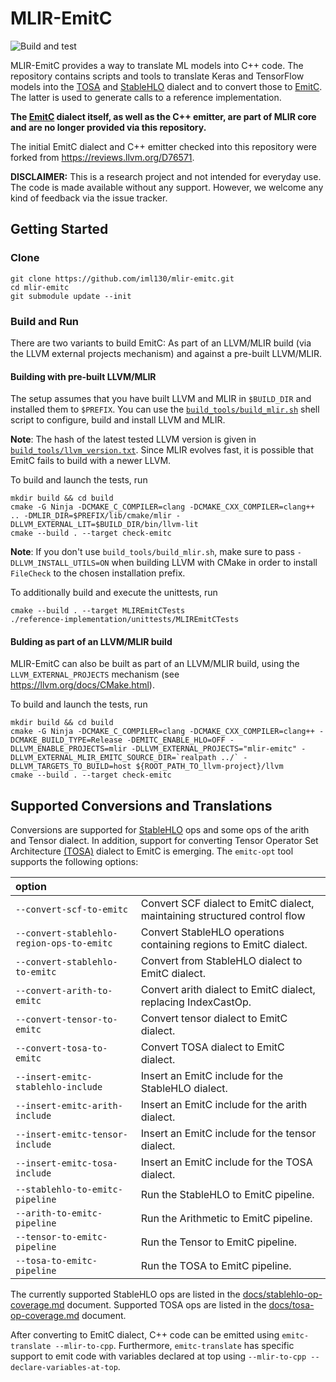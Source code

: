 <!--
SPDX-FileCopyrightText: Fraunhofer-Gesellschaft zur Förderung der angewandten Forschung e.V.
SPDX-License-Identifier: Apache-2.0 WITH LLVM-exception
-->
# MLIR-EmitC

![Build and test](https://github.com/iml130/mlir-emitc/workflows/Build%20and%20test/badge.svg)

MLIR-EmitC provides a way to translate ML models into C++ code. The repository
contains scripts and tools to translate Keras and TensorFlow models into the
[TOSA](https://mlir.llvm.org/docs/Dialects/TOSA/) and
[StableHLO](https://github.com/openxla/stablehlo/) dialect and to convert those to
[EmitC](https://mlir.llvm.org/docs/Dialects/EmitC/).
The latter is used to generate calls to a reference implementation.

**The [EmitC](https://mlir.llvm.org/docs/Dialects/EmitC/) dialect itself, as well as the C++ emitter, are part of MLIR core and are no longer provided via this repository.**

The initial EmitC dialect and C++ emitter checked into this repository were forked from https://reviews.llvm.org/D76571.

**DISCLAIMER:** This is a research project and not intended for everyday use. The code is made available without any support. However, we welcome any kind of feedback via the issue tracker.


## Getting Started
### Clone

```shell
git clone https://github.com/iml130/mlir-emitc.git
cd mlir-emitc
git submodule update --init
```

### Build and Run

There are two variants to build EmitC: As part of an LLVM/MLIR build (via the LLVM external projects mechanism) and against a pre-built LLVM/MLIR.

#### Building with pre-built LLVM/MLIR

The setup assumes that you have built LLVM and MLIR in `$BUILD_DIR` and installed them to `$PREFIX`. You can use the [`build_tools/build_mlir.sh`](https://github.com/iml130/mlir-emitc/blob/main/build_tools/build_mlir.sh) shell script to configure, build and install LLVM and MLIR.

**Note**: The hash of the latest tested LLVM version is given in [`build_tools/llvm_version.txt`](https://github.com/iml130/mlir-emitc/blob/main/build_tools/llvm_version.txt). Since MLIR evolves fast, it is possible that EmitC fails to build with a newer LLVM.

To build and launch the tests, run
```shell
mkdir build && cd build
cmake -G Ninja -DCMAKE_C_COMPILER=clang -DCMAKE_CXX_COMPILER=clang++ .. -DMLIR_DIR=$PREFIX/lib/cmake/mlir -DLLVM_EXTERNAL_LIT=$BUILD_DIR/bin/llvm-lit
cmake --build . --target check-emitc
```

**Note**: If you don't use `build_tools/build_mlir.sh`, make sure to pass `-DLLVM_INSTALL_UTILS=ON` when building LLVM with CMake in order to install `FileCheck` to the chosen installation prefix.

To additionally build and execute the unittests, run
```shell
cmake --build . --target MLIREmitCTests
./reference-implementation/unittests/MLIREmitCTests
```

#### Bulding as part of an LLVM/MLIR build

MLIR-EmitC can also be built as part of an LLVM/MLIR build, using the `LLVM_EXTERNAL_PROJECTS` mechanism (see https://llvm.org/docs/CMake.html).

To build and launch the tests, run
```shell
mkdir build && cd build
cmake -G Ninja -DCMAKE_C_COMPILER=clang -DCMAKE_CXX_COMPILER=clang++ -DCMAKE_BUILD_TYPE=Release -DEMITC_ENABLE_HLO=OFF -DLLVM_ENABLE_PROJECTS=mlir -DLLVM_EXTERNAL_PROJECTS="mlir-emitc" -DLLVM_EXTERNAL_MLIR_EMITC_SOURCE_DIR=`realpath ../` -DLLVM_TARGETS_TO_BUILD=host ${ROOT_PATH_TO_llvm-project}/llvm
cmake --build . --target check-emitc
```

## Supported Conversions and Translations

Conversions are supported for [StableHLO](https://github.com/openxla/stablehlo/) ops and some ops of the arith and Tensor dialect.
In addition, support for converting Tensor Operator Set Architecture [(TOSA)](https://mlir.llvm.org/docs/Dialects/TOSA/) dialect to EmitC is emerging.
The `emitc-opt` tool supports the following options:

| option                                     |                                                                          |
| :----------------------------------------- |:------------------------------------------------------------------------ |
| `--convert-scf-to-emitc`                   | Convert SCF dialect to EmitC dialect, maintaining structured control flow|
| `--convert-stablehlo-region-ops-to-emitc ` | Convert StableHLO operations containing regions to EmitC dialect.        |
| `--convert-stablehlo-to-emitc `            | Convert from StableHLO dialect to EmitC dialect.                         |
| `--convert-arith-to-emitc `                | Convert arith dialect to EmitC dialect, replacing IndexCastOp.           |
| `--convert-tensor-to-emitc `               | Convert tensor dialect to EmitC dialect.                                 |
| `--convert-tosa-to-emitc `                 | Convert TOSA dialect to EmitC dialect.                                   |
| `--insert-emitc-stablehlo-include`         | Insert an EmitC include for the StableHLO dialect.                       |
| `--insert-emitc-arith-include`             | Insert an EmitC include for the arith dialect.                           |
| `--insert-emitc-tensor-include`            | Insert an EmitC include for the tensor dialect.                          |
| `--insert-emitc-tosa-include`              | Insert an EmitC include for the TOSA dialect.                            |
| `--stablehlo-to-emitc-pipeline`            | Run the StableHLO to EmitC pipeline.                                     |
| `--arith-to-emitc-pipeline`                | Run the Arithmetic to EmitC pipeline.                                    |
| `--tensor-to-emitc-pipeline`               | Run the Tensor to EmitC pipeline.                                        |
| `--tosa-to-emitc-pipeline`                 | Run the TOSA to EmitC pipeline.                                          |

The currently supported StableHLO ops are listed in the [docs/stablehlo-op-coverage.md](docs/stablehlo-op-coverage.md) document.
Supported TOSA ops are listed in the [docs/tosa-op-coverage.md](docs/tosa-op-coverage.md) document.

After converting to EmitC dialect, C++ code can be emitted using `emitc-translate --mlir-to-cpp`.
Furthermore, `emitc-translate` has specific support to emit code with variables declared at top using `--mlir-to-cpp --declare-variables-at-top`.
